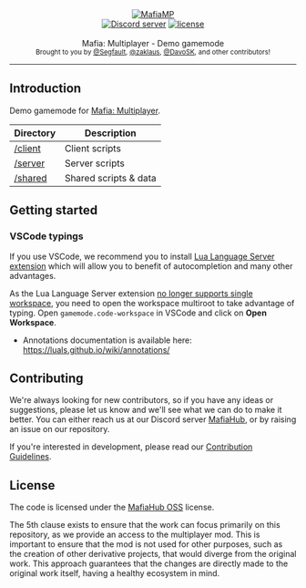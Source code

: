<div align="center">
   <a href="https://github.com/MafiaHub/MafiaMP"><img src="https://github.com/MafiaHub/Framework/assets/9026786/43e839f2-f207-47bf-aa59-72371e8403ba" alt="MafiaMP" /></a>
</div>

<div align="center">
    <a href="https://discord.gg/eBQ4QHX"><img src="https://img.shields.io/discord/402098213114347520.svg" alt="Discord server" /></a>
    <a href="LICENSE.md"><img src="https://img.shields.io/badge/License-MafiaHub%20OSS-blue" alt="license" /></a>
</div>

<br />
<div align="center">
  Mafia: Multiplayer - Demo gamemode
</div>

<div align="center">
  <sub>
    Brought to you by <a href="https://github.com/Segfaultd">@Segfault</a>,
    <a href="https://github.com/zaklaus">@zaklaus</a>,
    <a href="https://github.com/DavoSK">@DavoSK</a>,
    and other contributors!
  </sub>
</div>
<hr/>

## Introduction

Demo gamemode for [Mafia: Multiplayer](https://github.com/MafiaHub/MafiaMP).

| Directory          | Description           |
| ------------------ | --------------------- |
| [/client](/client) | Client scripts        |
| [/server](/server) | Server scripts        |
| [/shared](/shared) | Shared scripts & data |

## Getting started

### VSCode typings

If you use VSCode, we recommend you to install [Lua Language Server extension](https://marketplace.visualstudio.com/items?itemName=sumneko.lua) which will allow you to benefit of autocompletion and many other advantages.

As the Lua Language Server extension [no longer supports single workspace](https://github.com/LuaLS/lua-lingual-server/discussions/3030), you need to open the workspace multiroot to take advantage of typing. Open `gamemode.code-workspace` in VSCode and click on **Open Workspace**.

- Annotations documentation is available here: https://luals.github.io/wiki/annotations/

## Contributing

We're always looking for new contributors, so if you have any ideas or suggestions, please let us know and we'll see what we can do to make it better. You can either reach us at our Discord server [MafiaHub](https://discord.gg/c6gW9yRXZH), or by raising an issue on our repository.

If you're interested in development, please read our [Contribution Guidelines](https://github.com/MafiaHub/Framework/blob/develop/.github/CONTRIBUTING.md).

## License

The code is licensed under the [MafiaHub OSS](LICENSE.txt) license.

The 5th clause exists to ensure that the work can focus primarily on this repository, as we provide an access to the multiplayer mod. This is important to ensure that the mod is not used for other purposes, such as the creation of other derivative projects, that would diverge from the original work. This approach guarantees that the changes are directly made to the original work itself, having a healthy ecosystem in mind.
